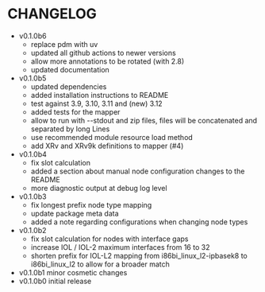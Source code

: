 # CHANGELOG

- v0.1.0b6
  - replace pdm with uv
  - updated all github actions to newer versions
  - allow more annotations to be rotated (with 2.8)
  - updated documentation
- v0.1.0b5
  - updated dependencies
  - added installation instructions to README
  - test against 3.9, 3.10, 3.11 and (new) 3.12
  - added tests for the mapper
  - allow to run with --stdout and zip files, files will be concatenated
    and separated by long Lines
  - use recommended module resource load method
  - add XRv and XRv9k definitions to mapper (#4)
- v0.1.0b4
  - fix slot calculation
  - added a section about manual node configuration changes to the README
  - more diagnostic output at debug log level
- v0.1.0b3
  - fix longest prefix node type mapping
  - update package meta data
  - added a note regarding configurations when changing node types
- v0.1.0b2
  - fix slot calculation for nodes with interface gaps
  - increase IOL / IOL-2 maximum interfaces from 16 to 32
  - shorten prefix for IOL-L2 mapping from i86bi_linux_l2-ipbasek8 to
    i86bi_linux_l2 to allow for a broader match
- v0.1.0b1 minor cosmetic changes
- v0.1.0b0 initial release
